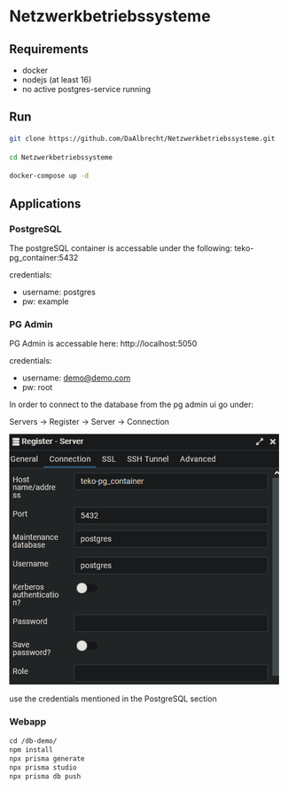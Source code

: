 # Netzwerkbetriebssysteme

## Requirements

- docker
- nodejs (at least 16)
- no active postgres-service running

## Run

```bash
git clone https://github.com/DaAlbrecht/Netzwerkbetriebssysteme.git

cd Netzwerkbetriebssysteme

docker-compose up -d
```

## Applications

### PostgreSQL

The postgreSQL container is accessable under the following: teko-pg_container:5432

credentials:

- username: postgres
- pw: example

### PG Admin

PG Admin is accessable here: http://localhost:5050

credentials:

- username: demo@demo.com
- pw: root

In order to connect to the database from the pg admin ui go under:

Servers -> Register -> Server -> Connection

![connection string](pictures/connection.PNG "Connection overview")

use the credentials mentioned in the PostgreSQL section

### Webapp

```
cd /db-demo/
npm install
npx prisma generate
npx prisma studio
npx prisma db push
```
